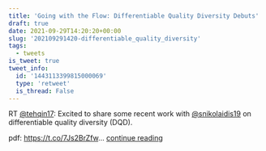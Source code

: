 ```yaml
---
title: 'Going with the Flow: Differentiable Quality Diversity Debuts'
draft: true
date: 2021-09-29T14:20:20+00:00
slug: '202109291420-differentiable_quality_diversity'
tags:
  - tweets
is_tweet: true
tweet_info:
  id: '1443113399815000069'
  type: 'retweet'
  is_thread: False
---
```




RT [@tehqin17](https://x.com/tehqin17): Excited to share some recent work with [@snikolaidis19](https://x.com/snikolaidis19) on differentiable quality diversity (DQD).

pdf: <https://t.co/7Js2BrZfw>… [continue reading](https://x.com/sytelus/status/1443113399815000069)

